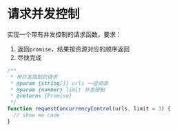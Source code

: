 # 请求并发控制

实现一个带有并发控制的请求函数，要求：

1. 返回`promise`，结果按资源对应的顺序返回
2. 尽快完成

```javascript
/**
 * 带并发限制的请求
 * @param {string[]} urls 一组资源
 * @param {number} limit 并发限制
 * @returns {Promise}
 */
function requestConcurrencyControl(urls, limit = 3) {
  // show me code
}
```
